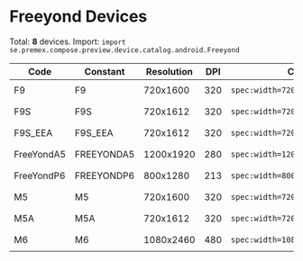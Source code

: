# Freeyond Devices

Total: **8** devices. Import: `import se.premex.compose.preview.device.catalog.android.Freeyond`

| Code | Constant | Resolution | DPI | Compose Spec | Preview Usage |
|------|----------|------------|-----|-------------|---------------|
| F9 | F9 | 720x1600 | 320 | `spec:width=720px,height=1600px,dpi=320` | `@Preview(device = Freeyond.F9)` |
| F9S | F9S | 720x1612 | 320 | `spec:width=720px,height=1612px,dpi=320` | `@Preview(device = Freeyond.F9S)` |
| F9S_EEA | F9S_EEA | 720x1612 | 320 | `spec:width=720px,height=1612px,dpi=320` | `@Preview(device = Freeyond.F9S_EEA)` |
| FreeYondA5 | FREEYONDA5 | 1200x1920 | 280 | `spec:width=1200px,height=1920px,dpi=280` | `@Preview(device = Freeyond.FREEYONDA5)` |
| FreeYondP6 | FREEYONDP6 | 800x1280 | 213 | `spec:width=800px,height=1280px,dpi=213` | `@Preview(device = Freeyond.FREEYONDP6)` |
| M5 | M5 | 720x1600 | 320 | `spec:width=720px,height=1600px,dpi=320` | `@Preview(device = Freeyond.M5)` |
| M5A | M5A | 720x1612 | 320 | `spec:width=720px,height=1612px,dpi=320` | `@Preview(device = Freeyond.M5A)` |
| M6 | M6 | 1080x2460 | 480 | `spec:width=1080px,height=2460px,dpi=480` | `@Preview(device = Freeyond.M6)` |

<!-- Generated automatically. Do not edit manually. -->
